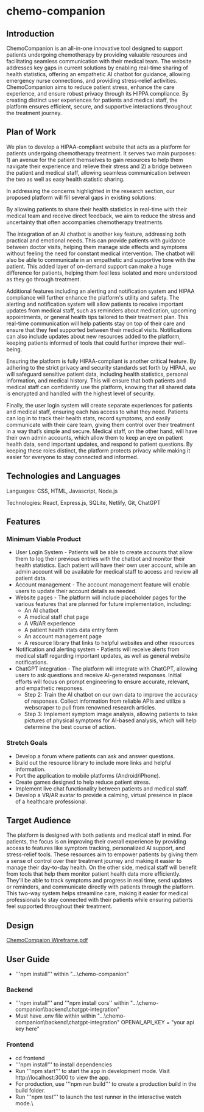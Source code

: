 # chemo-companion

## Introduction
ChemoCompanion is an all-in-one innovative tool designed to support patients undergoing chemotherapy by providing valuable resources and facilitating seamless communication with their medical team. The website addresses key gaps in current solutions by enabling real-time sharing of health statistics, offering an empathetic AI chatbot for guidance, allowing emergency nurse connections, and providing stress-relief activities. ChemoCompanion aims to reduce patient stress, enhance the care experience, and ensure robust privacy through its HIPPA compliance. By creating distinct user experiences for patients and medical staff, the platform ensures efficient, secure, and supportive interactions throughout the treatment journey.

## Plan of Work
We plan to develop a HIPAA-compliant website that acts as a platform for patients undergoing chemotherapy treatment. It serves two main purposes: 1) an avenue for the patient themselves to gain resources to help them navigate their experience and relieve their stress and 2) a bridge between the patient and medical staff, allowing seamless communication between the two as well as easy health statistic sharing.

In addressing the concerns highlighted in the research section, our proposed platform will fill several gaps in existing solutions:

By allowing patients to share their health statistics in real-time with their medical team and receive direct feedback, we aim to reduce the stress and uncertainty that often accompanies chemotherapy treatments. 

The integration of an AI chatbot is another key feature, addressing both practical and emotional needs. This can provide patients with guidance between doctor visits, helping them manage side effects and symptoms without feeling the need for constant medical intervention.  The chatbot will also be able to communicate in an empathetic and supportive tone with the patient. This added layer of on-demand support can make a huge difference for patients, helping them feel less isolated and more understood as they go through treatment.

Additional features including an alerting and notification system and HIPAA compliance will further enhance the platform's utility and safety. The alerting and notification system will allow patients to receive important updates from medical staff, such as reminders about medication, upcoming appointments, or general health tips tailored to their treatment plan. This real-time communication will help patients stay on top of their care and ensure that they feel supported between their medical visits. Notifications can also include updates about new resources added to the platform, keeping patients informed of tools that could further improve their well-being.

Ensuring the platform is fully HIPAA-compliant is another critical feature. By adhering to the strict privacy and security standards set forth by HIPAA, we will safeguard sensitive patient data, including health statistics, personal information, and medical history. This will ensure that both patients and medical staff can confidently use the platform, knowing that all shared data is encrypted and handled with the highest level of security.

Finally, the user login system will create separate experiences for patients and medical staff, ensuring each has access to what they need. Patients can log in to track their health stats, record symptoms, and easily communicate with their care team, giving them control over their treatment in a way that’s simple and secure. Medical staff, on the other hand, will have their own admin accounts, which allow them to keep an eye on patient health data, send important updates, and respond to patient questions. By keeping these roles distinct, the platform protects privacy while making it easier for everyone to stay connected and informed.

## Technologies and Languages
Languages: CSS, HTML, Javascript, Node.js

Technologies: React, Express.js, SQLite, Netlify, Git, ChatGPT

## Features
### Minimum Viable Product
- User Login System - Patients will be able to create accounts that allow them to log their previous entries with the chatbot and monitor their health statistics. Each patient will have their own user account, while an admin account will be available for medical staff to access and review all patient data.
- Account management - The account management feature will enable users to update their account details as needed.
- Website pages - The platform will include placeholder pages for the various features that are planned for future implementation, including:
    - An AI chatbot
    - A medical staff chat page
    - A VR/AR experience
    - A patient health stats data entry form
    - An account management page
    - A resource library that links to helpful websites and other resources
- Notification and alerting system - Patients will receive alerts from medical staff regarding important updates, as well as general website notifications.
- ChatGPT integration - The platform will integrate with ChatGPT, allowing users to ask questions and receive AI-generated responses. Initial efforts will focus on prompt engineering to ensure accurate, relevant, and empathetic responses. 
    - Step 2: Train the AI chatbot on our own data to improve the accuracy of responses. Collect information from reliable APIs and 
    utilize a webscraper to pull from renowned research articles. 
    - Step 3: Implement symptom image analysis, allowing patients to take pictures of physical symptoms for AI-based analysis, which will help determine the best course of action.

### Stretch Goals
- Develop a forum where patients can ask and answer questions.
- Build out the resource library to include more links and helpful information.
- Port the application to mobile platforms (Android/iPhone).
- Create games designed to help reduce patient stress.
- Implement live chat functionality between patients and medical staff.
- Develop a VR/AR avatar to provide a calming, virtual presence in place of a healthcare professional.

## Target Audience
The platform is designed with both patients and medical staff in mind. For patients, the focus is on improving their overall experience by providing access to features like symptom tracking, personalized AI support, and stress-relief tools. These resources aim to empower patients by giving them a sense of control over their treatment journey and making it easier to manage their day-to-day health. On the other side, medical staff will benefit from tools that help them monitor patient health data more efficiently. They’ll be able to track symptoms and progress in real time, send updates or reminders, and communicate directly with patients through the platform. This two-way system helps streamline care, making it easier for medical professionals to stay connected with their patients while ensuring patients feel supported throughout their treatment.

## Design
[ChemoCompaion Wireframe.pdf](https://github.com/user-attachments/files/17047966/ChemoCompaion.Wireframe.pdf)


## User Guide
- '''npm install''' within "...\chemo-companion"

### Backend
- '''npm install''' and '''npm install cors'' within "...\chemo-companion\backend\chatgpt-integration"
- Must have .env file within within "...\chemo-companion\backend\chatgpt-integration" OPENAI_API_KEY = "your api key here"

### Frontend
- cd frontend
- '''npm install''' to install dependencies
- Run '''npm start''' to start the app in development mode. Visit http://localhost:3000 to view the app.
- For production, use '''npm run build''' to create a production build in the build folder.
- Run '''npm test''' to launch the test runner in the interactive watch mode.\